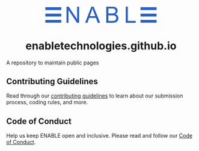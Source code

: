 <p align="center">
  <img width="300px" src="logo.png">
</p>

<h1 align="center">enabletechnologies.github.io</h1>

A repository to maintain public pages

## Contributing Guidelines

Read through our [contributing guidelines](CONTRIBUTING.md) to learn about our submission process, coding rules, and more.

## Code of Conduct

Help us keep ENABLE open and inclusive. Please read and follow our [Code of Conduct](CODE_OF_CONDUCT.md).
